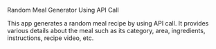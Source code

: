 Random Meal Generator Using API Call

This app generates a random meal recipe by using API call. It provides various details about the meal such as its category, area, ingredients, instructions, recipe video, etc.

